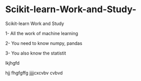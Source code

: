 # Scikit-learn-Work-and-Study-
Scikit-learn Work and Study 

1- All the work of machine learning

2- You need to know numpy, pandas

3- You also know the statistit      

lkjhgfd

hjj
    fhgfgffg
jjjjcxcvbv
cvbvd
